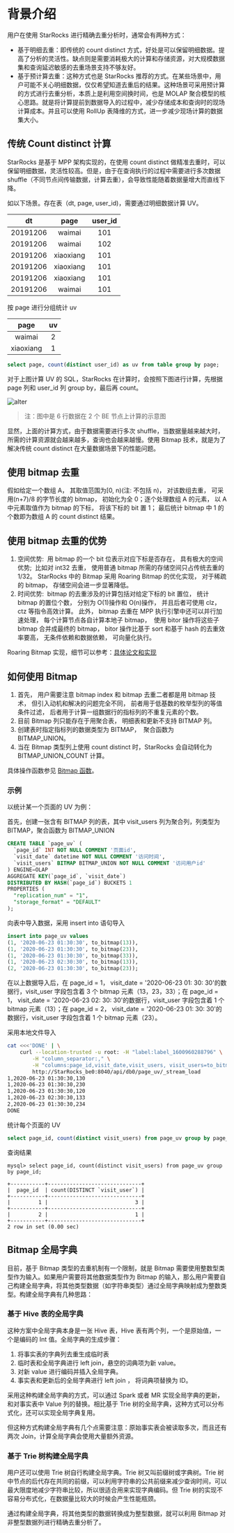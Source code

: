 # 背景介绍

用户在使用 StarRocks 进行精确去重分析时，通常会有两种方式：

* 基于明细去重：即传统的 count distinct 方式，好处是可以保留明细数据。提高了分析的灵活性。缺点则是需要消耗极大的计算和存储资源，对大规模数据集和查询延迟敏感的去重场景支持不够友好。
* 基于预计算去重：这种方式也是 StarRocks 推荐的方式。在某些场景中，用户可能不关心明细数据，仅仅希望知道去重后的结果。这种场景可采用预计算的方式进行去重分析，本质上是利用空间换时间，也是 MOLAP 聚合模型的核心思路。就是将计算提前到数据导入的过程中，减少存储成本和查询时的现场计算成本。并且可以使用 RollUp 表降维的方式，进一步减少现场计算的数据集大小。

## 传统 Count distinct 计算

StarRocks 是基于 MPP 架构实现的，在使用 count distinct 做精准去重时，可以保留明细数据，灵活性较高。但是，由于在查询执行的过程中需要进行多次数据 shuffle（不同节点间传输数据，计算去重），会导致性能随着数据量增大而直线下降。

如以下场景。存在表（dt, page, user_id)，需要通过明细数据计算 UV。

|  dt   |   page  | user_id |
| :---: | :---: | :---:|
|   20191206  |   waimai  | 101 |
|   20191206  |   waimai  | 102 |
|   20191206  |   xiaoxiang  | 101 |
|   20191206  |   xiaoxiang  | 101 |
|   20191206  |   xiaoxiang  | 101 |
|   20191206  |   waimai  | 101 |

按 page 进行分组统计 uv

|  page   |   uv  |
| :---: | :---: |
|   waimai  |   2  |
|   xiaoxiang  |  1   |

```sql
select page, count(distinct user_id) as uv from table group by page;
```

对于上图计算 UV 的 SQL，StarRocks 在计算时，会按照下图进行计算，先根据 page 列和 user_id 列 group by，最后再 count。

![alter](../assets/6.1.2-2.png)

> 注：图中是 6 行数据在 2 个 BE 节点上计算的示意图

显然，上面的计算方式，由于数据需要进行多次 shuffle，当数据量越来越大时，所需的计算资源就会越来越多，查询也会越来越慢。使用 Bitmap 技术，就是为了解决传统 count distinct 在大量数据场景下的性能问题。

## 使用 bitmap 去重

假如给定一个数组 A， 其取值范围为[0, n)(注: 不包括 n)， 对该数组去重， 可采用(n+7)/8 的字节长度的 bitmap， 初始化为全 0；逐个处理数组 A 的元素， 以 A 中元素取值作为 bitmap 的下标， 将该下标的 bit 置 1； 最后统计 bitmap 中 1 的个数即为数组 A 的 count distinct 结果。

## 使用 bitmap 去重的优势

1. 空间优势:  用 bitmap 的一个 bit 位表示对应下标是否存在， 具有极大的空间优势;  比如对 int32 去重， 使用普通 bitmap 所需的存储空间只占传统去重的 1/32。  StarRocks 中的 Bitmap 采用 Roaring Bitmap 的优化实现， 对于稀疏的 bitmap， 存储空间会进一步显著降低。
2. 时间优势:  bitmap 的去重涉及的计算包括对给定下标的 bit 置位， 统计 bitmap 的置位个数， 分别为 O(1)操作和 O(n)操作， 并且后者可使用 clz， ctz 等指令高效计算。 此外， bitmap 去重在 MPP 执行引擎中还可以并行加速处理， 每个计算节点各自计算本地子 bitmap，  使用 bitor 操作将这些子 bitmap 合并成最终的 bitmap， bitor 操作比基于 sort 和基于 hash 的去重效率要高， 无条件依赖和数据依赖， 可向量化执行。

Roaring Bitmap 实现，细节可以参考：[具体论文和实现](https://github.com/RoaringBitmap/RoaringBitmap)

## 如何使用 Bitmap

1. 首先， 用户需要注意 bitmap index 和 bitmap 去重二者都是用 bitmap 技术， 但引入动机和解决的问题完全不同， 前者用于低基数的枚举型列的等值条件过滤， 后者用于计算一组数据行的指标列的不重复元素的个数。
2. 目前 Bitmap 列只能存在于用聚合表， 明细表和更新不支持 BITMAP 列。
3. 创建表时指定指标列的数据类型为 BITMAP，  聚合函数为 BITMAP_UNION。
4. 当在 Bitmap 类型列上使用 count distinct 时，StarRocks 会自动转化为 BITMAP_UNION_COUNT 计算。

具体操作函数参见 [Bitmap 函数](../sql-reference/sql-functions/bitmap-functions/bitmap_and.md)。

### 示例

以统计某一个页面的 UV 为例：

首先，创建一张含有 BITMAP 列的表，其中 visit_users 列为聚合列，列类型为 BITMAP，聚合函数为 BITMAP_UNION

```sql
CREATE TABLE `page_uv` (
  `page_id` INT NOT NULL COMMENT '页面id',
  `visit_date` datetime NOT NULL COMMENT '访问时间',
  `visit_users` BITMAP BITMAP_UNION NOT NULL COMMENT '访问用户id'
) ENGINE=OLAP
AGGREGATE KEY(`page_id`, `visit_date`)
DISTRIBUTED BY HASH(`page_id`) BUCKETS 1
PROPERTIES (
  "replication_num" = "1",
  "storage_format" = "DEFAULT"
);
```

向表中导入数据，采用 insert into 语句导入

```sql
insert into page_uv values
(1, '2020-06-23 01:30:30', to_bitmap(13)),
(1, '2020-06-23 01:30:30', to_bitmap(23)),
(1, '2020-06-23 01:30:30', to_bitmap(33)),
(1, '2020-06-23 02:30:30', to_bitmap(13)),
(2, '2020-06-23 01:30:30', to_bitmap(23));
```

在以上数据导入后，在 page_id = 1， visit_date = '2020-06-23 01: 30: 30'的数据行，visit_user 字段包含着 3 个 bitmap 元素（13，23，33）；在 page_id = 1， visit_date = '2020-06-23 02: 30: 30'的数据行，visit_user 字段包含着 1 个 bitmap 元素（13）；在 page_id = 2， visit_date = '2020-06-23 01: 30: 30'的数据行，visit_user 字段包含着 1 个 bitmap 元素（23）。

采用本地文件导入

```bash
cat <<<'DONE' | \
    curl --location-trusted -u root: -H "label:label_1600960288796" \
        -H "column_separator:," \
        -H "columns:page_id,visit_date,visit_users, visit_users=to_bitmap(visit_users)" -T - \
        http://StarRocks_be0:8040/api/db0/page_uv/_stream_load
1,2020-06-23 01:30:30,130
1,2020-06-23 01:30:30,230
1,2020-06-23 01:30:30,120
1,2020-06-23 02:30:30,133
2,2020-06-23 01:30:30,234
DONE
```

统计每个页面的 UV

```sql
select page_id, count(distinct visit_users) from page_uv group by page_id;
```

查询结果

```shell
mysql> select page_id, count(distinct visit_users) from page_uv group by page_id;

+-----------+------------------------------+
|  page_id  | count(DISTINCT `visit_user`) |
+-----------+------------------------------+
|         1 |                            3 |
+-----------+------------------------------+
|         2 |                            1 |
+-----------+------------------------------+
2 row in set (0.00 sec)
```

## Bitmap 全局字典

目前，基于 Bitmap 类型的去重机制有一个限制，就是 Bitmap 需要使用整数型类型作为输入。如果用户需要将其他数据类型作为 Bitmap 的输入，那么用户需要自己构建全局字典，将其他类型数据（如字符串类型）通过全局字典映射成为整数类型。构建全局字典有几种思路：

### 基于 Hive 表的全局字典

这种方案中全局字典本身是一张 Hive 表，Hive 表有两个列，一个是原始值，一个是编码的 Int 值。全局字典的生成步骤：

1. 将事实表的字典列去重生成临时表
2. 临时表和全局字典进行 left join，悬空的词典项为新 value。
3. 对新 value 进行编码并插入全局字典。
4. 事实表和更新后的全局字典进行 left join ， 将词典项替换为 ID。

采用这种构建全局字典的方式，可以通过 Spark 或者 MR 实现全局字典的更新，和对事实表中 Value 列的替换。相比基于 Trie 树的全局字典，这种方式可以分布式化，还可以实现全局字典复用。

但这种方式构建全局字典有几个点需要注意：原始事实表会被读取多次，而且还有两次 Join，计算全局字典会使用大量额外资源。

### 基于 Trie 树构建全局字典

用户还可以使用 Trie 树自行构建全局字典。Trie 树又叫前缀树或字典树。Trie 树中节点的后代存在共同的前缀，可以利用字符串的公共前缀来减少查询时间，可以最大限度地减少字符串比较，所以很适合用来实现字典编码。但 Trie 树的实现不容易分布式化，在数据量比较大的时候会产生性能瓶颈。

通过构建全局字典，将其他类型的数据转换成为整型数据，就可以利用 Bitmap 对非整型数据列进行精确去重分析了。
